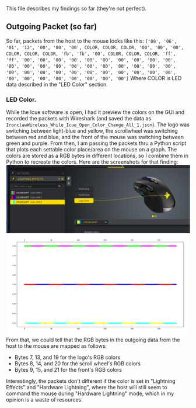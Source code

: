This file describes my findings so far (they're not perfect).

## Outgoing Packet (so far)

So far, packets from the host to the mouse looks like this:
`['08', '06', '01', '12', '00', '00', '00', COLOR, COLOR, COLOR, '00', '00', '00', COLOR, COLOR, COLOR, 'fb', 'fb', '00', COLOR, COLOR, COLOR, 'ff', 'ff', '00', '00', '00', '00', '00', '00', '00', '00', '00', '00', '00', '00', '00', '00', '00', '00', '00', '00', '00', '00', '00', '00', '00', '00', '00', '00', '00', '00', '00', '00', '00', '00', '00', '00', '00', '00', '00', '00', '00', '00']`
Where COLOR is LED data described in the "LED Color" section.

### LED Color.

While the Icue software is open, I had it preview the colors on the GUI and recorded the packets with Wireshark (and saved the data as `IronclawWireless_While_Icue_Open_Color_Change_All_1.json`). The logo was switching between light-blue and yellow, the scrollwheel was switching between red and blue, and the front of the mouse was switching between green and purple. From then, I am passing the packets thru a Python script that plots each settable color place/area on the mouse on a graph. The colors are stored as a RGB bytes in different locations, so I combine them in Python to recreate the colors. Here are the screenshots for that finding:
![Icue software color and location](Screenshots/IronclawWireless_While_Icue_Open_Color_Change_All_1_settings.PNG)
![Python color plot](Screenshots/IronclawWireless_While_Icue_Open_Color_Change_All_1_plot_output.PNG)
From that, we could tell that the RGB bytes in the outgoing data from the host to the mouse are mapped as follows:

- Bytes 7, 13, and 19 for the logo's RGB colors
- Bytes 8, 14, and 20 for the scroll wheel's RGB colors
- Bytes 9, 15, and 21 for the front's RGB colors

Interestingly, the packets don't different if the color is set in "Lightning Effects" and "Hardware Lightning", where the host will still seem to command the mouse during "Hardware Lightning" mode, which in my opinion is a waste of resources.